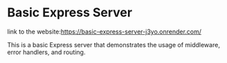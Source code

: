 # Basic Express Server

link to the website:https://basic-express-server-j3yo.onrender.com/

This is a basic Express server that demonstrates the usage of middleware, error handlers, and routing.
